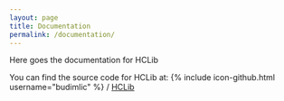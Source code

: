 ```yaml
---
layout: page
title: Documentation
permalink: /documentation/
---
```


Here goes the documentation for HCLib

You can find the source code for HCLib at:
{% include icon-github.html username="budimlic" %} /
[HCLib](https://github.com/habanero-rice/hclib)

